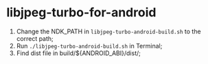 # libjpeg-turbo-for-android

1. Change the NDK_PATH in `libjpeg-turbo-android-build.sh` to the correct path;
2. Run `./libjpeg-turbo-android-build.sh` in Terminal;
3. Find dist file in build/${ANDROID_ABI}/dist/;